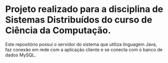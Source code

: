 # Projeto realizado para a disciplina de Sistemas Distribuídos do curso de Ciência da Computação.

Este repositório possui o servidor do sistema que utiliza linguagem Java, faz conexão em rede com a aplicação cliente e se conecta com o banco de dados MySQL.
